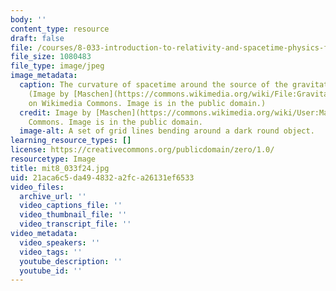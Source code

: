 ```yaml
---
body: ''
content_type: resource
draft: false
file: /courses/8-033-introduction-to-relativity-and-spacetime-physics-fall-2024/mit8_033f24.jpg
file_size: 1080483
file_type: image/jpeg
image_metadata:
  caption: The curvature of spacetime around the source of the gravitational force.
    (Image by [Maschen](https://commons.wikimedia.org/wiki/File:Gravitation_space_source.svg)
    on Wikimedia Commons. Image is in the public domain.)
  credit: Image by [Maschen](https://commons.wikimedia.org/wiki/User:Maschen) on Wikimedia
    Commons. Image is in the public domain.
  image-alt: A set of grid lines bending around a dark round object.
learning_resource_types: []
license: https://creativecommons.org/publicdomain/zero/1.0/
resourcetype: Image
title: mit8_033f24.jpg
uid: 21aca6c5-da49-4832-a2fc-a26131ef6533
video_files:
  archive_url: ''
  video_captions_file: ''
  video_thumbnail_file: ''
  video_transcript_file: ''
video_metadata:
  video_speakers: ''
  video_tags: ''
  youtube_description: ''
  youtube_id: ''
---
```

